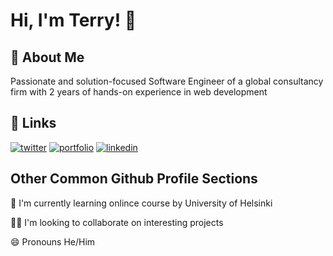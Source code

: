
# Hi, I'm Terry! 👋
## 🚀 About Me
Passionate and solution-focused Software Engineer of a global consultancy firm with 2 years of hands-on experience in web development
## 🔗 Links
[![twitter](https://img.shields.io/badge/gmail-c14438?style=for-the-badge&logo=gmail&logoColor=white)](mailto:leungterry18@gmail.com)
[![portfolio](https://img.shields.io/badge/Github-000?style=for-the-badge&logo=github&logoColor=white)](https://github.com/terryleung00)
[![linkedin](https://img.shields.io/badge/linkedin-0A66C2?style=for-the-badge&logo=linkedin&logoColor=white)](https://www.linkedin.com/in/terryleungcy/)

## Other Common Github Profile Sections
🧠 I'm currently learning onlince course by University of Helsinki

👯‍♀️ I'm looking to collaborate on interesting projects

😄 Pronouns He/Him
